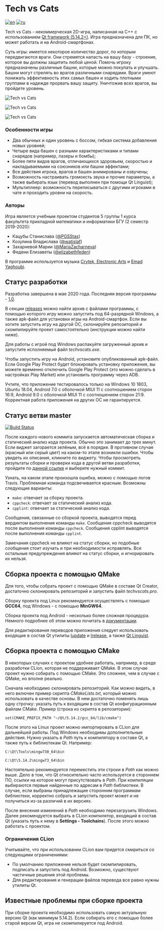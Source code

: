 # Tech vs Cats

[![en](https://img.shields.io/badge/lang-en-yellow.svg)](README.md)
[![ru](https://img.shields.io/badge/lang-ru-yellow.svg)](README.ru.md)

Tech vs Cats - некоммерческая 2D-игра, написанная на C++ с использованием 
[Qt framework (5.14.2+)](https://www.qt.io). Игра предназначена для ПК, но может
работать и на Android-смартфонах.

Суть игры: имеется некоторое количество дорог, по которым передвигаются враги. 
Они стремятся напасть на вашу базу - строение, которое вы должны защитить любой 
ценой. Помочь игроку предназначены различные башни, которые можно покупать и 
улучшать. Башни могут стрелять во врагов различными снарядами. Враги умеют 
понижать эффективность этих самых башен и ходить плотными группами в надежде 
прорвать вашу защиту. Уничтожив всех врагов, вы пройдете уровень.

![Tech vs Cats](https://user-images.githubusercontent.com/50747082/82308029-e18fdf00-99c9-11ea-9d93-37e21cefe14e.jpg)

![Tech vs Cats](https://user-images.githubusercontent.com/50747082/82308024-dfc61b80-99c9-11ea-9a8d-86e3129171bd.jpg)

![Tech vs Cats](https://user-images.githubusercontent.com/50747082/82308025-e05eb200-99c9-11ea-9e92-ae4ce10affcb.jpg)

### Особенности игры

* Два обычных и один уровень с боссом, гибкая система добавления новых уровней;
* Четыре вида башен с разными характеристиками и типами снарядов (например, лазеры
и бомбы);
* Более пяти видов врагов, отличающихся здоровьем, скоростью и накладываемыми на
союзников или башни эффектами;
* Все действия игрока, врагов и башен анимированы и озвучены;
* Возможность настраивать громоксть звука и прочие параметры, а также выбирать язык
(перевод выполнен при помощи Qt Linguist);
* Мультиплеер: возможность переписываться с другими игроками в чате и проходить
уровни на скорость.

### Авторы

Игра является учебным проектом студентов 5 группы 1 курса факультета
прикладной математики и информатики БГУ (2 семестр 2019-2020): 
* Кацубы Станислава ([@PGSStas](https://github.com/PGSStas))
* Козулина Владислава ([@watislaf](https://github.com/watislaf))
* Захарневой Марии ([@MariaZacharneva](https://github.com/MariaZacharneva))
* Федени Елизаветы ([@elizabethfeden](https://github.com/elizabethfeden))

В программе используется музыка 
[Crytek, Electronic Arts](https://www.crytek.com) и
[Emad Yaghoubi](https://emadyaghoubi.com).


## Статус разработки

Разработка завершена в мае 2020 года. Последняя версия программы - 
[1.0](https://github.com/PGSStas/techvscats/tree/v1.0.0).

В секции [releases](https://github.com/PGSStas/techvscats/releases/tag/v1.0.0) 
можно найти архив с файлами программы, с помощью которого игру можно 
запустить под 64-разрядной Windows, а также apk-файл для установки игры на
Android-смартфон. Если вы хотите запустить игру на другой ОС, склонируйте
репозиторий и скомпилируйте проект самостоятельно (инструкции можно найти
ниже). 

Для работы с игрой под Windows распакуйте загруженный архив и запустите
исполняемый файл *techvscats.exe*. 

Чтобы запустить игру на Android, установите опубликованный apk-файл. Если
Google Play Protect будет блокировать установку приложения, вы можете временно
отключить Google Play Protect (это можно сделать в настройках Play Market) или
установить программу через ADB.

Учтите, что приложение тестировалось только на Windows 10 1803, Ubuntu 18.04,
Android 7.0 с оболочкой MIUI 11 c соотношением сторон 16:9, 
Android 9.0 с оболочкой MIUI 11 c соотношением сторон 21:9. Корректная работа 
приложения на других ОС не гарантируется.

## Статус ветви master

[![Build Status](https://travis-ci.com/PGSStas/techvscats.svg?token=CVB2tNy7bYfWKHbaNP1q&branch=master)](https://travis-ci.com/PGSStas/techvscats)

После каждого нового коммита запускается автоматическая сборка и статический 
анализ кода проекта. Обычно это занимает до трех минут. Если виджет загорается
зелёным, всё в порядке. В противном случае (красный или серый цвет) на
каком-то этапе возникли ошибки. Чтобы увидеть их описания, кликните по виджету.
Чтобы просмотреть результаты сборки и проверки кода в другой ветви разработки,
пройдите по [данной ссылке](https://travis-ci.com/github/PGSStas/techvscats/branches)
 и выберите нужный коммит.

Узнать, на каком этапе произошла ошибка, можно с помощью логов Travis. 
Проблемная команда подсвечивается красным. Возможны следующие варианты:
* `make`: отвечает за сборку проекта.
* `cppcheck`: отвечает за статический анализ кода.
* `cpplint`: отвечает за статический анализ кода.

Сообщения, связанные со сборкой проекта, выводятся перед вердиктом выполнения
команды `make`. Сообщения cppcheck выводятся после выполнения команды 
`cppcheck`. Сообщения cpplint выводятся после выполнения команды `cpplint`. 

Замечания cppcheck не влияют на статус сборки, но подобные сообщения стоит 
изучать и при необходимости исправлять. Все остальные предупреждения влияют 
на статус сборки, и игнорировать их нельзя.

## Сборка проекта с помощью QMake

Для того, чтобы собрать проект с помощью QMake в составе Qt Creator, 
достаточно склонировать репозиторий и запустить файл *techvscats.pro*. 

Сборку проекта под Linux рекомендуется осуществлять с помощью **GCC64**, под
Windows - с помощью **MinGW64**.

Сборка проекта под Android - несколько более сложная процедура. Немного
подробнее об этом можно почитать в
[документации](https://doc.qt.io/qt-5/android-getting-started.html).

Для редактирования переводов приложения следует использовать входящие в состав
Qt утилиты [lupdate](https://doc.qt.io/qt-5/linguist-manager.html#using-lupdate)
и [lrelease](https://doc.qt.io/qt-5/linguist-manager.html#using-lrelease), а
также [Qt Linguist](https://doc.qt.io/qt-5/qtlinguist-index.html).

## Сборка проекта с помощью CMake

В некоторых случаях с проектом удобнее работать, например, в среде разработки
CLion, которая не поддерживает QMake. В этом случае проект нужно собирать с
помощью CMake. Это сложнее, чем в случае с QMake, но вполне реально.

Сначала необходимо склонировать репозиторий. Как можно видеть, в него включен
пример скрипта *CMakeLists.txt*, который можно использовать в качестве основы.
В нем достаточно поменять лишь одну строчку: указать путь к входящим в состав
Qt конфигурационным файлам CMake. Пример (строка из скрипта в репозитории):

`set(CMAKE_PREFIX_PATH "~/Qt/5.14.2/gcc_64/lib/cmake")`

После этого на Linux проект можно импортировать в CLion для дальнейшей работы.
Под Windows необходимы дополнительные действия. Нужно указать в *Path*
путь к компилятору в составе Qt, а также путь к библиотекам Qt. Например:

`C:\Qt\Tools\mingw730_64\bin`

`C:\Qt\5.14.2\mingw73_64\bin`

Настоятельно рекомендуется переместить эти строки в *Path* как можно 
выше. Дело в том, что Qt относительно часто используется в стороннем
ПО, ссылки на которое могут присутствовать в *Path*. При компиляции выбираются
первые найденные по адресам в *Path* библиотеки. В случае, если выбраны
принадлежащие сторонним программам библиотеки, корректно собрать и запустить
проект может и не получиться из-за различий в их версиях.

После внесения изменений в *Path* необходимо перезагрузить Windows. Далее
рекомендуется выбрать в CLion компилятор, входящий в состав Qt (указать путь к 
нему в **Settings - Toolchains**). После этого можно работать с проектом.

### Ограничения CLion

Учитывайте, что при использовании CLion вам придется смириться со следующими
ограничениями:
* По умолчанию приложение нельзя будет скомпилировать, подписать и запустить
под Android. Возможно, существуют частичные решения этой проблемы.
* Для редактирования и генерации файлов перевода все равно нужны утилиты
Qt.

## Известные проблемы при сборке проекта

При сборке проекта необходимо использовать самую актуальную
версию Qt (как минимум 5.14.2). Если собирать его с помощью более старой
версии Qt, игра не скомпилируется под Android.
